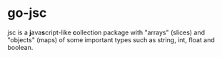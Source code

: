# go-jsc

jsc is a **j**ava**s**cript-like **c**ollection package with "arrays" (slices) and "objects" (maps) of some important types such as string, int, float and boolean.